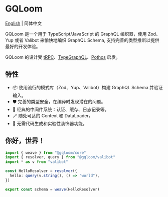# GQLoom

[English](./README.md) | 简体中文

GQLoom 是一个用于 TypeScript/JavaScript 的 GraphQL 编织器，使用 Zod、Yup 或者 Valibot 来愉快地编织 GraphQL Schema, 支持完善的类型推断以提供最好的开发体验。

GQLoom 的设计受 [tRPC](https://trpc.io/)、[TypeGraphQL](https://typegraphql.com/)、[Pothos](https://pothos-graphql.dev/) 启发。

## 特性

- 📦 使用流行的模式库（Zod、Yup、Valibot）构建 GraphQL Schema 并验证输入。
- 🛡️ 完善的类型安全，在编译时发现潜在的问题。
- 🧩 经典的中间件系统：认证、缓存、日志记录等。
- 🪄 随处可达的 Context 和 DataLoader。
- 🔮 无需代码生成和实验性装饰器功能。

## 你好，世界！

```ts
import { weave } from "@gqloom/core"
import { resolver, query } from "@gqloom/valibot"
import * as v from "valibot"

const HelloResolver = resolver({
  hello: query(v.string(), () => "world"),
})

export const schema = weave(HelloResolver)
```
